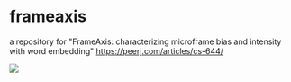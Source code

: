 # frameaxis

a repository for "FrameAxis: characterizing microframe bias and intensity with word embedding" 
https://peerj.com/articles/cs-644/

<img src="https://github.com/haewoon/frameaxis/raw/main/semeval14.png">
